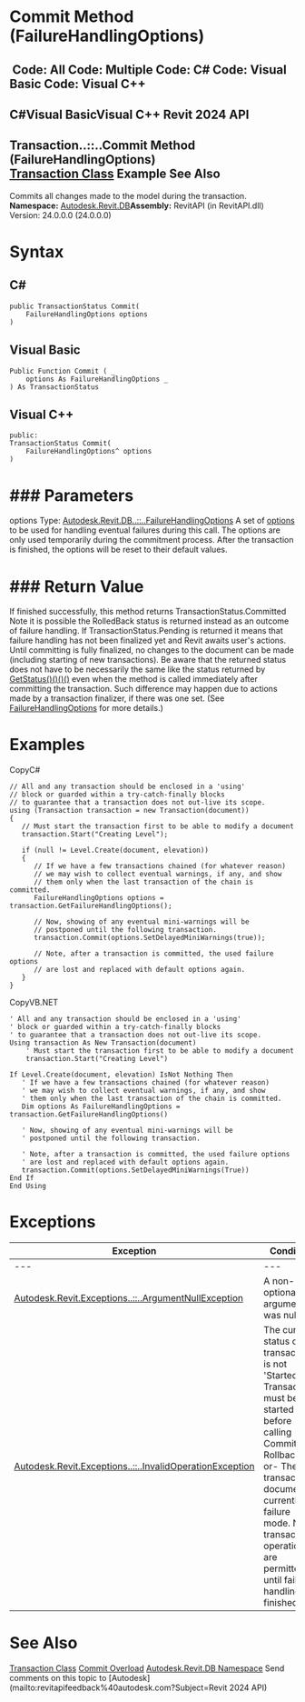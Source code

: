 # Commit Method (FailureHandlingOptions)

﻿
 Code: All Code: Multiple Code: C# Code: Visual Basic Code: Visual C++   
---  
C#Visual BasicVisual C++
Revit 2024 API  
---  
Transaction..::..Commit Method (FailureHandlingOptions)  
[Transaction Class](308ebf8d-d96d-4643-cd1d-34fffcea53fd.md "Transaction Class") Example See Also  
---  
Commits all changes made to the model during the transaction. 
**Namespace:** [Autodesk.Revit.DB](87546ba7-461b-c646-cbb1-2cb8f5bff8b2.md "Autodesk.Revit.DB Namespace")**Assembly:** RevitAPI (in RevitAPI.dll) Version: 24.0.0.0 (24.0.0.0)
# Syntax
C#  
---  
```text
public TransactionStatus Commit(
	FailureHandlingOptions options
)
```
  
Visual Basic  
---  
```text
Public Function Commit ( _
	options As FailureHandlingOptions _
) As TransactionStatus
```
  
Visual C++  
---  
```text
public:
TransactionStatus Commit(
	FailureHandlingOptions^ options
)
```
  
# ### Parameters
options
    Type: [Autodesk.Revit.DB..::..FailureHandlingOptions](c03bb2e5-f679-bf24-4e87-08b3c3a08385.md "FailureHandlingOptions Class") A set of [options](c03bb2e5-f679-bf24-4e87-08b3c3a08385.md "FailureHandlingOptions Class") to be used for handling eventual failures during this call. 
The options are only used temporarily during the commitment process. After the transaction is finished, the options will be reset to their default values.
# ### Return Value
If finished successfully, this method returns TransactionStatus.Committed 
Note it is possible the RolledBack status is returned instead as an outcome of failure handling. If TransactionStatus.Pending is returned it means that failure handling has not been finalized yet and Revit awaits user's actions. Until committing is fully finalized, no changes to the document can be made (including starting of new transactions).
Be aware that the returned status does not have to be necessarily the same like the status returned by [GetStatus()()()()](fdf98941-eee4-d8af-e3f7-5b6c7ccc3c74.md "GetStatus Method") even when the method is called immediately after committing the transaction. Such difference may happen due to actions made by a transaction finalizer, if there was one set. (See [FailureHandlingOptions](c03bb2e5-f679-bf24-4e87-08b3c3a08385.md "FailureHandlingOptions Class") for more details.)
# Examples
CopyC#
```text
// All and any transaction should be enclosed in a 'using'
// block or guarded within a try-catch-finally blocks
// to guarantee that a transaction does not out-live its scope.
using (Transaction transaction = new Transaction(document))
{
   // Must start the transaction first to be able to modify a document
   transaction.Start("Creating Level");

   if (null != Level.Create(document, elevation))
   {
      // If we have a few transactions chained (for whatever reason)
      // we may wish to collect eventual warnings, if any, and show
      // them only when the last transaction of the chain is committed.
      FailureHandlingOptions options = transaction.GetFailureHandlingOptions();

      // Now, showing of any eventual mini-warnings will be
      // postponed until the following transaction.
      transaction.Commit(options.SetDelayedMiniWarnings(true));

      // Note, after a transaction is committed, the used failure options
      // are lost and replaced with default options again.
   }
}
```

CopyVB.NET
```text
' All and any transaction should be enclosed in a 'using'
' block or guarded within a try-catch-finally blocks
' to guarantee that a transaction does not out-live its scope.
Using transaction As New Transaction(document)
    ' Must start the transaction first to be able to modify a document
    transaction.Start("Creating Level")

If Level.Create(document, elevation) IsNot Nothing Then
   ' If we have a few transactions chained (for whatever reason)
   ' we may wish to collect eventual warnings, if any, and show
   ' them only when the last transaction of the chain is committed.
   Dim options As FailureHandlingOptions = transaction.GetFailureHandlingOptions()

   ' Now, showing of any eventual mini-warnings will be
   ' postponed until the following transaction.

   ' Note, after a transaction is committed, the used failure options
   ' are lost and replaced with default options again.
   transaction.Commit(options.SetDelayedMiniWarnings(True))
End If
End Using
```

# Exceptions
| Exception | Condition |
| --- | --- |
| --- | --- |
| [Autodesk.Revit.Exceptions..::..ArgumentNullException](631e1424-60f4-929b-4e52-dda9dcd26316.md "ArgumentNullException Class") | A non-optional argument was null |
| [Autodesk.Revit.Exceptions..::..InvalidOperationException](9e715f03-3884-e539-4dd6-8d7545733adc.md "InvalidOperationException Class") | The current status of the transaction is not 'Started'. Transaction must be started before calling Commit or Rollback. -or- The transaction's document is currently in failure mode. No transaction operations are permitted until failure handling is finished. |

# See Also
[Transaction Class](308ebf8d-d96d-4643-cd1d-34fffcea53fd.md "Transaction Class")
[Commit Overload](bb7917ec-9fc7-b0a8-e3b7-2b38015cbc08.md "Commit Method")
[Autodesk.Revit.DB Namespace](87546ba7-461b-c646-cbb1-2cb8f5bff8b2.md "Autodesk.Revit.DB Namespace")
Send comments on this topic to [Autodesk](mailto:revitapifeedback%40autodesk.com?Subject=Revit 2024 API)